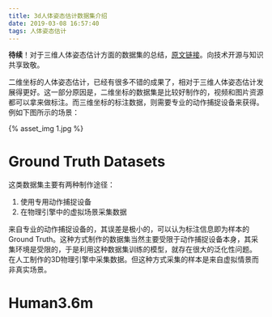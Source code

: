 ```yaml
---
title: 3d人体姿态估计数据集介绍
date: 2019-03-08 16:57:40
tags: 人体姿态估计
---
```


**待续**！对于三维人体姿态估计方面的数据集的总结，[原文链接](https://medium.com/datadriveninvestor/3d-pose-estimation-datasets-cd786e50491)。向技术开源与知识共享致敬。

<!-- more -->

二维坐标的人体姿态估计，已经有很多不错的成果了，相对于三维人体姿态估计发展得更好。这一部分原因是，二维坐标的数据集是比较好制作的，视频和图片资源都可以拿来做标注。而三维坐标的标注数据，则需要专业的动作捕捉设备来获得。例如下图所示的场景：

{% asset_img 1.jpg %}

# Ground Truth Datasets

这类数据集主要有两种制作途径：
1. 使用专用动作捕捉设备
2. 在物理引擎中的虚拟场景采集数据

来自专业的动作捕捉设备的，其误差是极小的，可以认为标注信息即为样本的Ground Truth。这种方式制作的数据集当然主要受限于动作捕捉设备本身，其采集环境是受限的，于是利用这种数据集训练的模型，就存在很大的泛化性问题。
在人工制作的3D物理引擎中采集数据。但这种方式采集的样本是来自虚拟情景而非真实场景。

# Human3.6m
